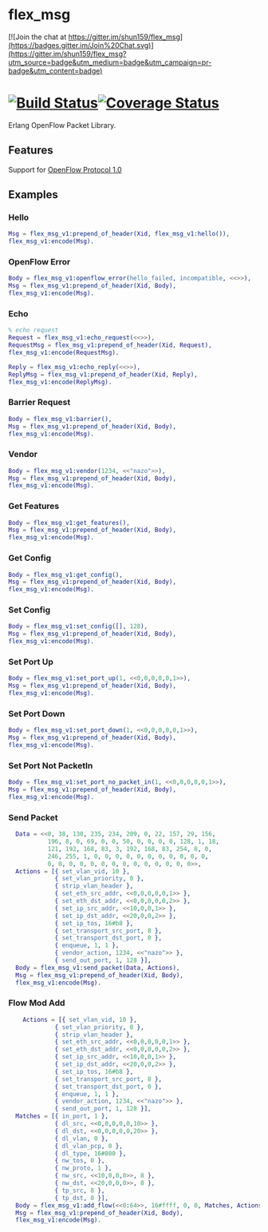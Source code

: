 # flex_msg

[![Join the chat at https://gitter.im/shun159/flex_msg](https://badges.gitter.im/Join%20Chat.svg)](https://gitter.im/shun159/flex_msg?utm_source=badge&utm_medium=badge&utm_campaign=pr-badge&utm_content=badge)

[![Build Status](https://travis-ci.org/shun159/flex_msg.svg?branch=master)](https://travis-ci.org/shun159/flex_msg)[![Coverage Status](https://coveralls.io/repos/shun159/flex_msg/badge.svg?branch=ofp10%2Fsupport_nx)](https://coveralls.io/r/shun159/flex_msg?branch=ofp10%2Fsupport_nx)
========

Erlang OpenFlow Packet Library.

## Features
  Support for [OpenFlow Protocol 1.0][ofp1]

## Examples

### Hello
  ````erlang
  Msg = flex_msg_v1:prepend_of_header(Xid, flex_msg_v1:hello()),
  flex_msg_v1:encode(Msg).
  ````

### OpenFlow Error
  ````erlang
  Body = flex_msg_v1:openflow_error(hello_failed, incompatible, <<>>),
  Msg = flex_msg_v1:prepend_of_header(Xid, Body),
  flex_msg_v1:encode(Msg).
  ````

### Echo
  ````erlang
  % echo request
  Request = flex_msg_v1:echo_request(<<>>),
  RequestMsg = flex_msg_v1:prepend_of_header(Xid, Request),
  flex_msg_v1:encode(RequestMsg).

  Reply = flex_msg_v1:echo_reply(<<>>),
  ReplyMsg = flex_msg_v1:prepend_of_header(Xid, Reply),
  flex_msg_v1:encode(ReplyMsg).
  ````

### Barrier Request
  ````erlang
  Body = flex_msg_v1:barrier(),
  Msg = flex_msg_v1:prepend_of_header(Xid, Body),
  flex_msg_v1:encode(Msg).
  ````

### Vendor
  ````erlang
  Body = flex_msg_v1:vendor(1234, <<"nazo">>),
  Msg = flex_msg_v1:prepend_of_header(Xid, Body),
  flex_msg_v1:encode(Msg).
  ````

### Get Features
  ````erlang
  Body = flex_msg_v1:get_features(),
  Msg = flex_msg_v1:prepend_of_header(Xid, Body),
  flex_msg_v1:encode(Msg).
  ````

### Get Config
  ````erlang
  Body = flex_msg_v1:get_config(),
  Msg = flex_msg_v1:prepend_of_header(Xid, Body),
  flex_msg_v1:encode(Msg).
  ````

### Set Config
  ````erlang
  Body = flex_msg_v1:set_config([], 128),
  Msg = flex_msg_v1:prepend_of_header(Xid, Body),
  flex_msg_v1:encode(Msg).
  ````
### Set Port Up
  ````erlang
  Body = flex_msg_v1:set_port_up(1, <<0,0,0,0,0,1>>),
  Msg = flex_msg_v1:prepend_of_header(Xid, Body),
  flex_msg_v1:encode(Msg).
  ````

### Set Port Down
  ````erlang
  Body = flex_msg_v1:set_port_down(1, <<0,0,0,0,0,1>>),
  Msg = flex_msg_v1:prepend_of_header(Xid, Body),
  flex_msg_v1:encode(Msg).
  ````

### Set Port Not PacketIn
  ````erlang
  Body = flex_msg_v1:set_port_no_packet_in(1, <<0,0,0,0,0,1>>),
  Msg = flex_msg_v1:prepend_of_header(Xid, Body),
  flex_msg_v1:encode(Msg).
  ````

### Send Packet
  ````erlang
    Data = <<0, 38, 130, 235, 234, 209, 0, 22, 157, 29, 156,
             196, 8, 0, 69, 0, 0, 50, 0, 0, 0, 0, 128, 1, 18,
             121, 192, 168, 83, 3, 192, 168, 83, 254, 8, 0,
             246, 255, 1, 0, 0, 0, 0, 0, 0, 0, 0, 0, 0, 0,
             0, 0, 0, 0, 0, 0, 0, 0, 0, 0, 0, 0, 0, 0>>,
    Actions = [{ set_vlan_vid, 10 },
               { set_vlan_priority, 0 },
               { strip_vlan_header },
               { set_eth_src_addr, <<0,0,0,0,0,1>> },
               { set_eth_dst_addr, <<0,0,0,0,0,2>> },
               { set_ip_src_addr, <<10,0,0,1>> },
               { set_ip_dst_addr, <<20,0,0,2>> },
               { set_ip_tos, 16#b8 },
               { set_transport_src_port, 8 },
               { set_transport_dst_port, 0 },
               { enqueue, 1, 1 },
               { vendor_action, 1234, <<"nazo">> },
               { send_out_port, 1, 128 }],
    Body = flex_msg_v1:send_packet(Data, Actions),
    Msg = flex_msg_v1:prepend_of_header(Xid, Body),
    flex_msg_v1:encode(Msg).
  ````
### Flow Mod Add
  ````erlang
      Actions = [{ set_vlan_vid, 10 },
               { set_vlan_priority, 0 },
               { strip_vlan_header },
               { set_eth_src_addr, <<0,0,0,0,0,1>> },
               { set_eth_dst_addr, <<0,0,0,0,0,2>> },
               { set_ip_src_addr, <<10,0,0,1>> },
               { set_ip_dst_addr, <<20,0,0,2>> },
               { set_ip_tos, 16#b8 },
               { set_transport_src_port, 8 },
               { set_transport_dst_port, 0 },
               { enqueue, 1, 1 },
               { vendor_action, 1234, <<"nazo">> },
               { send_out_port, 1, 128 }],
    Matches = [{ in_port, 1 },
               { dl_src, <<0,0,0,0,0,10>> },
               { dl_dst, <<0,0,0,0,0,20>> },
               { dl_vlan, 0 },
               { dl_vlan_pcp, 0 },
               { dl_type, 16#800 },
               { nw_tos, 0 },
               { nw_proto, 1 },
               { nw_src, <<10,0,0,0>>, 8 },
               { nw_dst, <<20,0,0,0>>, 8 },
               { tp_src, 8 },
               { tp_dst, 0 }],
    Body = flex_msg_v1:add_flow(<<0:64>>, 16#ffff, 0, 0, Matches, Actions),
    Msg = flex_msg_v1:prepend_of_header(Xid, Body),
    flex_msg_v1:encode(Msg).

  ````

[ofp1]: https://www.opennetworking.org/images/stories/downloads/specification/openflow-spec-v1.0.0.pdf
